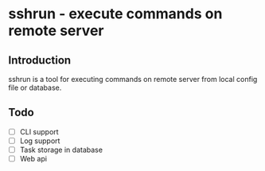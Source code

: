 # sshrun - execute commands on remote server

Introduction
------------

sshrun is a tool for executing commands on remote server from local config file or database.


Todo
---------

- [ ] CLI support
- [ ] Log support
- [ ] Task storage in database
- [ ] Web api